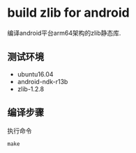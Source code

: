 # build zlib for android

编译android平台arm64架构的zlib静态库.

## 测试环境

* ubuntu16.04
* android-ndk-r13b
* zlib-1.2.8

## 编译步骤

执行命令
```shell
make
```
